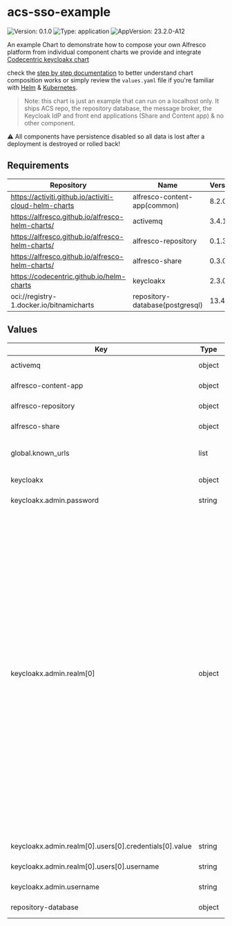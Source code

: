 # acs-sso-example

![Version: 0.1.0](https://img.shields.io/badge/Version-0.1.0-informational?style=flat-square) ![Type: application](https://img.shields.io/badge/Type-application-informational?style=flat-square) ![AppVersion: 23.2.0-A12](https://img.shields.io/badge/AppVersion-23.2.0--A12-informational?style=flat-square)

An example Chart to demonstrate how to compose your own Alfresco platform
from individual component charts we provide and integrate [Codecentric
keycloakx chart](https://github.com/codecentric/helm-charts/tree/master/charts/keycloakx)

check the [step by step documentation](./docs/step-by-step-guide.md) to better
understand chart composition works or simply review the `values.yaml` file if
you're familiar with [Helm](ttps://helm.sh) &
[Kubernetes](https://kubernetes.io).

> Note: this chart is just an example that can run on a localhost only.
> It ships ACS repo, the repository database, the message broker, the
> Keycloak IdP and front end applications (Share and Content app) & no other
> component.

:warning: All components have persistence disabled so all data is lost after a
deployment is destroyed or rolled back!

## Requirements

| Repository | Name | Version |
|------------|------|---------|
| https://activiti.github.io/activiti-cloud-helm-charts | alfresco-content-app(common) | 8.2.0 |
| https://alfresco.github.io/alfresco-helm-charts/ | activemq | 3.4.1 |
| https://alfresco.github.io/alfresco-helm-charts/ | alfresco-repository | 0.1.3 |
| https://alfresco.github.io/alfresco-helm-charts/ | alfresco-share | 0.3.0 |
| https://codecentric.github.io/helm-charts | keycloakx | 2.3.0 |
| oci://registry-1.docker.io/bitnamicharts | repository-database(postgresql) | 13.4.0 |

## Values

<table>
	<thead>
		<th>Key</th>
		<th>Type</th>
		<th>Default</th>
		<th>Description</th>
	</thead>
	<tbody>
		<tr>
			<td>activemq</td>
			<td>object</td>
			<td><pre lang="">
check values.yaml
</pre>
</td>
			<td>Configure the ACS ActiveMQ message broker as per https://github.com/Alfresco/alfresco-helm-charts/tree/activemq-3.4.1/charts/activemq</td>
		</tr>
		<tr>
			<td>alfresco-content-app</td>
			<td>object</td>
			<td><pre lang="">
check values.yaml
</pre>
</td>
			<td>Configure the Alfresco Conent-app as per https://github.com/Activiti/activiti-cloud-common-chart/tree/8.2.0/charts/common</td>
		</tr>
		<tr>
			<td>alfresco-repository</td>
			<td>object</td>
			<td><pre lang="">
check values.yaml
</pre>
</td>
			<td>Configure the ACS repository as per https://github.com/Alfresco/alfresco-helm-charts/tree/alfresco-repository-0.1.3/charts/alfresco-repository</td>
		</tr>
		<tr>
			<td>alfresco-share</td>
			<td>object</td>
			<td><pre lang="">
check values.yaml
</pre>
</td>
			<td>Configure the Alfresco Share as per https://github.com/Alfresco/alfresco-helm-charts/tree/alfresco-share-0.3.0/charts/alfresco-share</td>
		</tr>
		<tr>
			<td>global.known_urls</td>
			<td>list</td>
			<td><pre lang="json">
[
  "http://localhost"
]
</pre>
</td>
			<td>list of trusted URLs. URLs a re used to configure Cross-origin protections Also the first entry is considered the main hosting domain of the platform.</td>
		</tr>
		<tr>
			<td>keycloakx</td>
			<td>object</td>
			<td><pre lang="">
check values.yaml
</pre>
</td>
			<td>Configure the ACS Keycloak Identity provider as per https://github.com/codecentric/helm-charts/tree/keycloakx-2.3.0</td>
		</tr>
		<tr>
			<td>keycloakx.admin.password</td>
			<td>string</td>
			<td><pre lang="">
random ascii string
</pre>
</td>
			<td>Keycloak admin password. By default generated on first deployment, to get its value use:<br> <code>kubectl get secrets keycloak -o jsonpath='{@.data.KEYCLOAK_ADMIN_PASSWORD}' | base64 -d</code></td>
		</tr>
		<tr>
			<td>keycloakx.admin.realm[0]</td>
			<td>object</td>
			<td><pre lang="json">
{
  "clients": [
    {
      "clientId": "alfresco",
      "enabled": true,
      "implicitFlowEnabled": true,
      "publicClient": true,
      "redirectUris": "{{- $redirectUris := list }} {{- range (index (include \"alfresco-common.known.urls\" $ | mustFromJson) \"known_urls\") }} {{- $redirectUris = append $redirectUris (printf \"%s/*\" .) }} {{- end }} {{- $redirectUris }}",
      "standardFlowEnabled": true,
      "webOrigins": "{{ index (include \"alfresco-common.known.urls\" $ | mustFromJson) \"known_urls\" }}"
    }
  ],
  "defaultLocale": "en",
  "enabled": true,
  "id": "alfresco",
  "internationalizationEnabled": true,
  "loginTheme": "alfresco",
  "realm": "alfresco",
  "sslRequired": "none",
  "supportedLocales": [
    "ca",
    "de",
    "en",
    "es",
    "fr",
    "it",
    "ja",
    "lt",
    "nl",
    "no",
    "pt-BR",
    "ru",
    "sv",
    "zh-CN"
  ],
  "users": [
    {
      "credentials": [
        {
          "type": "password",
          "value": "secret"
        }
      ],
      "enabled": true,
      "username": "admin"
    }
  ]
}
</pre>
</td>
			<td>Alfresco Realm definition</td>
		</tr>
		<tr>
			<td>keycloakx.admin.realm[0].users[0].credentials[0].value</td>
			<td>string</td>
			<td><pre lang="json">
"secret"
</pre>
</td>
			<td>default Alfresco admin password</td>
		</tr>
		<tr>
			<td>keycloakx.admin.realm[0].users[0].username</td>
			<td>string</td>
			<td><pre lang="json">
"admin"
</pre>
</td>
			<td>default Alfresco admin user</td>
		</tr>
		<tr>
			<td>keycloakx.admin.username</td>
			<td>string</td>
			<td><pre lang="json">
"admin"
</pre>
</td>
			<td>Keycloak admin username</td>
		</tr>
		<tr>
			<td>repository-database</td>
			<td>object</td>
			<td><pre lang="">
check values.yaml
</pre>
</td>
			<td>Configure the ACS repository Postgres database as per https://github.com/bitnami/charts/tree/002c752f871c8fa068a770dc80fec4cf798798ab/bitnami/postgresql</td>
		</tr>
	</tbody>
</table>

